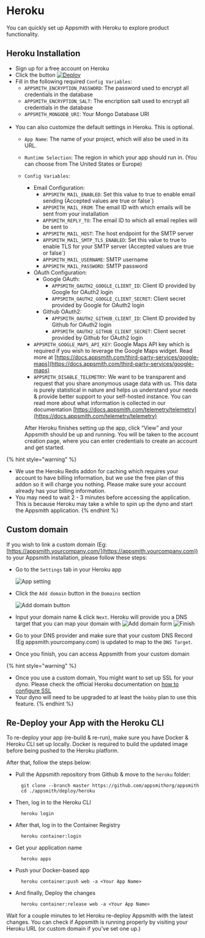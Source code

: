 # Heroku
You can quickly set up Appsmith with Heroku to explore product functionality.
## Heroku Installation

* Sign up for a free account on Heroku
* Click the button [![Deploy](https://www.herokucdn.com/deploy/button.svg)](https://heroku.com/deploy?template=https://github.com/appsmithorg/appsmith/tree/master)
* Fill in the following required `Config Variables`:
  * `APPSMITH_ENCRYPTION_PASSWORD`: The password used to encrypt all credentials in the database
  * `APPSMITH_ENCRYPTION_SALT`: The encription salt used to encrypt all credentials in the database
  * `APPSMITH_MONGODB_URI`: Your Mongo Database URI
  <br>
* You can also customize the default settings in Heroku. This is optional.
  * `App Name`: The name of your project, which will also be used in its URL.
  * `Runtime Selection`: The region in which your app should run in. (You can choose from The United States or Europe)
  * `Config Variables`:

    * Email Configuration:
      * `APPSMITH_MAIL_ENABLED`: Set this value to true to enable email sending \(Accepted values are true or false`\)
      * `APPSMITH_MAIL_FROM`: The email ID with which emails will be sent from your installation
      * `APPSMITH_REPLY_TO`: The email ID to which all email replies will be sent to
      * `APPSMITH_MAIL_HOST`: The host endpoint for the SMTP server
      * `APPSMITH_MAIL_SMTP_TLS_ENABLED`: Set this value to true to enable TLS for your SMTP server \(Accepted values are true or false`\)
      * `APPSMITH_MAIL_USERNAME`: SMTP username
      * `APPSMITH_MAIL_PASSWORD`: SMTP password
    * OAuth Configuration:
      * Google OAuth:
        * `APPSMITH_OAUTH2_GOOGLE_CLIENT_ID`: Client ID provided by Google for OAuth2 login
        * `APPSMITH_OAUTH2_GOOGLE_CLIENT_SECRET`: Client secret provided by Google for OAuth2 login
      * Github OAuth2:
        * `APPSMITH_OAUTH2_GITHUB_CLIENT_ID`: Client ID provided by Github for OAuth2 login
        * `APPSMITH_OAUTH2_GITHUB_CLIENT_SECRET`: Client secret provided by Github for OAuth2 login
    * `APPSMITH_GOOGLE_MAPS_API_KEY`: Google Maps API key which is required if you wish to leverage the Google Maps widget. Read more at [https://docs.appsmith.com/third-party-services/google-maps](https://docs.appsmith.com/third-party-services/google-maps)
    * `APPSMITH_DISABLE_TELEMETRY`: We want to be transparent and request that you share anonymous usage data with us. This data is purely statistical in nature and helps us understand your needs & provide better support to your self-hosted instance. You can read more about what information is collected in our documentation [https://docs.appsmith.com/telemetry/telemetry](https://docs.appsmith.com/telemetry/telemetry)

    After Heroku finishes setting up the app, click “View” and your Appsmith should be up and running. You will be taken to the account creation page, where you can enter credentials to create an account and get started.

{% hint style="warning" %}
* We use the Heroku Redis addon for caching which requires your account to have billing information, but we use the free plan of this addon so it will charge you nothing. Please make sure your account already has your billing information.
* You may need to wait 2 - 3 minutes before accessing the application. This is because Heroku may take a while to spin up the dyno and start the Appsmith application.
{% endhint %}

## Custom domain

If you wish to link a custom domain \(Eg: [https://appsmith.yourcompany.com/](https://appsmith.yourcompany.com)) to your Appsmith installation, please follow these steps:

* Go to the `Settings` tab in your Heroku app

  ![App setting](../.gitbook/assets/heroku-app-settings.png)

* Click the `Add domain` button in the `Domains` section

  ![Add domain button](../.gitbook/assets/heroku-add-domain-button.png)

* Input your domain name & click `Next`. Heroku will provide you a DNS target that you can map your domain with ![Add domain form](../.gitbook/assets/heroku-add-domain-form.png) ![Finish](../.gitbook/assets/heroku-finish.png)
* Go to your DNS provider and make sure that your custom DNS Record \(Eg appsmith.yourcompany.com\) is updated to map to the `DNS Target`.
* Once you finish, you can access Appsmith from your custom domain

{% hint style="warning" %}
* Once you use a custom domain, You might want to set up SSL for your dyno. Please check the official Heroku documentation on [how to configure SSL](https://devcenter.heroku.com/articles/ssl)
* Your dyno will need to be upgraded to at least the `hobby` plan to use this feature.
{% endhint %}

## Re-Deploy your App with the Heroku CLI

To re-deploy your app \(re-build & re-run\), make sure you have Docker & Heroku CLI set up locally. Docker is required to build the updated image before being pushed to the Heroku platform.

After that, follow the steps below:

* Pull the Appsmith repository from Github & move to the `heroku` folder:

  ```text
    git clone --branch master https://github.com/appsmithorg/appsmith
    cd ./appsmith/deploy/heroku
  ```

* Then, log in to the Heroku CLI

  ```text
    heroku login
  ```

* After that, log in to the Container Registry

  ```text
    heroku container:login
  ```

* Get your application name

  ```text
    heroku apps
  ```

* Push your Docker-based app

  ```text
    heroku container:push web -a <Your App Name>
  ```

* And finally, Deploy the changes

  ```text
    heroku container:release web -a <Your App Name>
  ```

Wait for a couple minutes to let Heroku re-deploy Appsmith with the latest changes. You can check if Appsmith is running properly by visiting your Heroku URL \(or custom domain if you've set one up.\)

